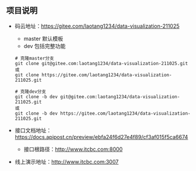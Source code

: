 ## 项目说明

- 码云地址：https://gitee.com/laotang1234/data-visualization-211025

  - master 默认模板
  - dev 包括完整功能

  ```
  # 克隆master分支
  git clone git@gitee.com:laotang1234/data-visualization-211025.git
  或
  git clone https://gitee.com/laotang1234/data-visualization-211025.git
  
  # 克隆dev分支
  git clone -b dev git@gitee.com:laotang1234/data-visualization-211025.git
  或
  git clone -b dev https://gitee.com/laotang1234/data-visualization-211025.git
  ```

  

- 接口文档地址：https://docs.apipost.cn/preview/ebfa24f6d27e4f89/cf3af015f5ca6674
  - 接口根路径：http://www.itcbc.com:8000
- 线上演示地址：http://www.itcbc.com:3007